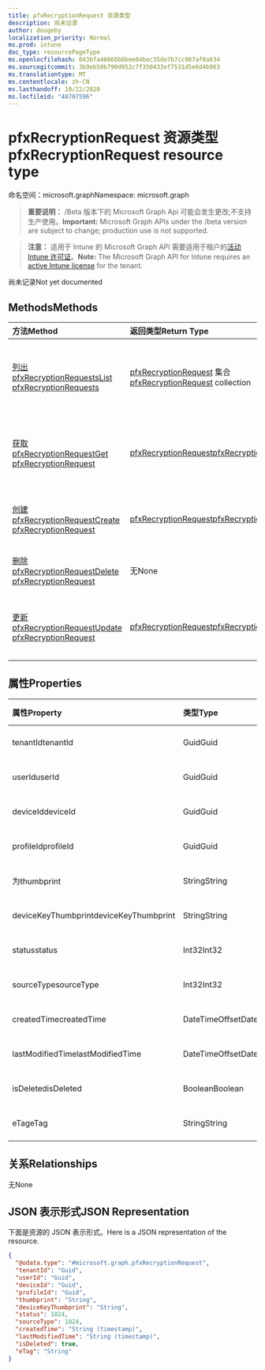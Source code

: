 ```yaml
---
title: pfxRecryptionRequest 资源类型
description: 尚未记录
author: dougeby
localization_priority: Normal
ms.prod: intune
doc_type: resourcePageType
ms.openlocfilehash: 043bfa48660b8bee04bec35de7b7cc987af0a634
ms.sourcegitcommit: 3b9eb50b790d952c7f350433ef7531d5e6d4b963
ms.translationtype: MT
ms.contentlocale: zh-CN
ms.lasthandoff: 10/22/2020
ms.locfileid: "48707596"
---
```

# <a name="pfxrecryptionrequest-resource-type"></a><span data-ttu-id="56644-103">pfxRecryptionRequest 资源类型</span><span class="sxs-lookup"><span data-stu-id="56644-103">pfxRecryptionRequest resource type</span></span>

<span data-ttu-id="56644-104">命名空间：microsoft.graph</span><span class="sxs-lookup"><span data-stu-id="56644-104">Namespace: microsoft.graph</span></span>

> <span data-ttu-id="56644-105">**重要说明：** /Beta 版本下的 Microsoft Graph Api 可能会发生更改;不支持生产使用。</span><span class="sxs-lookup"><span data-stu-id="56644-105">**Important:** Microsoft Graph APIs under the /beta version are subject to change; production use is not supported.</span></span>

> <span data-ttu-id="56644-106">**注意：** 适用于 Intune 的 Microsoft Graph API 需要适用于租户的[活动 Intune 许可证](https://go.microsoft.com/fwlink/?linkid=839381)。</span><span class="sxs-lookup"><span data-stu-id="56644-106">**Note:** The Microsoft Graph API for Intune requires an [active Intune license](https://go.microsoft.com/fwlink/?linkid=839381) for the tenant.</span></span>

<span data-ttu-id="56644-107">尚未记录</span><span class="sxs-lookup"><span data-stu-id="56644-107">Not yet documented</span></span>

## <a name="methods"></a><span data-ttu-id="56644-108">Methods</span><span class="sxs-lookup"><span data-stu-id="56644-108">Methods</span></span>
|<span data-ttu-id="56644-109">方法</span><span class="sxs-lookup"><span data-stu-id="56644-109">Method</span></span>|<span data-ttu-id="56644-110">返回类型</span><span class="sxs-lookup"><span data-stu-id="56644-110">Return Type</span></span>|<span data-ttu-id="56644-111">说明</span><span class="sxs-lookup"><span data-stu-id="56644-111">Description</span></span>|
|:---|:---|:---|
|[<span data-ttu-id="56644-112">列出 pfxRecryptionRequests</span><span class="sxs-lookup"><span data-stu-id="56644-112">List pfxRecryptionRequests</span></span>](../api/intune-raimportcerts-pfxrecryptionrequest-list.md)|<span data-ttu-id="56644-113">[pfxRecryptionRequest](../resources/intune-raimportcerts-pfxrecryptionrequest.md) 集合</span><span class="sxs-lookup"><span data-stu-id="56644-113">[pfxRecryptionRequest](../resources/intune-raimportcerts-pfxrecryptionrequest.md) collection</span></span>|<span data-ttu-id="56644-114">列出 [pfxRecryptionRequest](../resources/intune-raimportcerts-pfxrecryptionrequest.md) 对象的属性和关系。</span><span class="sxs-lookup"><span data-stu-id="56644-114">List properties and relationships of the [pfxRecryptionRequest](../resources/intune-raimportcerts-pfxrecryptionrequest.md) objects.</span></span>|
|[<span data-ttu-id="56644-115">获取 pfxRecryptionRequest</span><span class="sxs-lookup"><span data-stu-id="56644-115">Get pfxRecryptionRequest</span></span>](../api/intune-raimportcerts-pfxrecryptionrequest-get.md)|[<span data-ttu-id="56644-116">pfxRecryptionRequest</span><span class="sxs-lookup"><span data-stu-id="56644-116">pfxRecryptionRequest</span></span>](../resources/intune-raimportcerts-pfxrecryptionrequest.md)|<span data-ttu-id="56644-117">读取 [pfxRecryptionRequest](../resources/intune-raimportcerts-pfxrecryptionrequest.md) 对象的属性和关系。</span><span class="sxs-lookup"><span data-stu-id="56644-117">Read properties and relationships of the [pfxRecryptionRequest](../resources/intune-raimportcerts-pfxrecryptionrequest.md) object.</span></span>|
|[<span data-ttu-id="56644-118">创建 pfxRecryptionRequest</span><span class="sxs-lookup"><span data-stu-id="56644-118">Create pfxRecryptionRequest</span></span>](../api/intune-raimportcerts-pfxrecryptionrequest-create.md)|[<span data-ttu-id="56644-119">pfxRecryptionRequest</span><span class="sxs-lookup"><span data-stu-id="56644-119">pfxRecryptionRequest</span></span>](../resources/intune-raimportcerts-pfxrecryptionrequest.md)|<span data-ttu-id="56644-120">创建新的 [pfxRecryptionRequest](../resources/intune-raimportcerts-pfxrecryptionrequest.md) 对象。</span><span class="sxs-lookup"><span data-stu-id="56644-120">Create a new [pfxRecryptionRequest](../resources/intune-raimportcerts-pfxrecryptionrequest.md) object.</span></span>|
|[<span data-ttu-id="56644-121">删除 pfxRecryptionRequest</span><span class="sxs-lookup"><span data-stu-id="56644-121">Delete pfxRecryptionRequest</span></span>](../api/intune-raimportcerts-pfxrecryptionrequest-delete.md)|<span data-ttu-id="56644-122">无</span><span class="sxs-lookup"><span data-stu-id="56644-122">None</span></span>|<span data-ttu-id="56644-123">删除 [pfxRecryptionRequest](../resources/intune-raimportcerts-pfxrecryptionrequest.md)。</span><span class="sxs-lookup"><span data-stu-id="56644-123">Deletes a [pfxRecryptionRequest](../resources/intune-raimportcerts-pfxrecryptionrequest.md).</span></span>|
|[<span data-ttu-id="56644-124">更新 pfxRecryptionRequest</span><span class="sxs-lookup"><span data-stu-id="56644-124">Update pfxRecryptionRequest</span></span>](../api/intune-raimportcerts-pfxrecryptionrequest-update.md)|[<span data-ttu-id="56644-125">pfxRecryptionRequest</span><span class="sxs-lookup"><span data-stu-id="56644-125">pfxRecryptionRequest</span></span>](../resources/intune-raimportcerts-pfxrecryptionrequest.md)|<span data-ttu-id="56644-126">更新 [pfxRecryptionRequest](../resources/intune-raimportcerts-pfxrecryptionrequest.md) 对象的属性。</span><span class="sxs-lookup"><span data-stu-id="56644-126">Update the properties of a [pfxRecryptionRequest](../resources/intune-raimportcerts-pfxrecryptionrequest.md) object.</span></span>|

## <a name="properties"></a><span data-ttu-id="56644-127">属性</span><span class="sxs-lookup"><span data-stu-id="56644-127">Properties</span></span>
|<span data-ttu-id="56644-128">属性</span><span class="sxs-lookup"><span data-stu-id="56644-128">Property</span></span>|<span data-ttu-id="56644-129">类型</span><span class="sxs-lookup"><span data-stu-id="56644-129">Type</span></span>|<span data-ttu-id="56644-130">说明</span><span class="sxs-lookup"><span data-stu-id="56644-130">Description</span></span>|
|:---|:---|:---|
|<span data-ttu-id="56644-131">tenantId</span><span class="sxs-lookup"><span data-stu-id="56644-131">tenantId</span></span>|<span data-ttu-id="56644-132">Guid</span><span class="sxs-lookup"><span data-stu-id="56644-132">Guid</span></span>|<span data-ttu-id="56644-133">尚未记录</span><span class="sxs-lookup"><span data-stu-id="56644-133">Not yet documented</span></span>|
|<span data-ttu-id="56644-134">userId</span><span class="sxs-lookup"><span data-stu-id="56644-134">userId</span></span>|<span data-ttu-id="56644-135">Guid</span><span class="sxs-lookup"><span data-stu-id="56644-135">Guid</span></span>|<span data-ttu-id="56644-136">尚未记录</span><span class="sxs-lookup"><span data-stu-id="56644-136">Not yet documented</span></span>|
|<span data-ttu-id="56644-137">deviceId</span><span class="sxs-lookup"><span data-stu-id="56644-137">deviceId</span></span>|<span data-ttu-id="56644-138">Guid</span><span class="sxs-lookup"><span data-stu-id="56644-138">Guid</span></span>|<span data-ttu-id="56644-139">尚未记录</span><span class="sxs-lookup"><span data-stu-id="56644-139">Not yet documented</span></span>|
|<span data-ttu-id="56644-140">profileId</span><span class="sxs-lookup"><span data-stu-id="56644-140">profileId</span></span>|<span data-ttu-id="56644-141">Guid</span><span class="sxs-lookup"><span data-stu-id="56644-141">Guid</span></span>|<span data-ttu-id="56644-142">尚未记录</span><span class="sxs-lookup"><span data-stu-id="56644-142">Not yet documented</span></span>|
|<span data-ttu-id="56644-143">为</span><span class="sxs-lookup"><span data-stu-id="56644-143">thumbprint</span></span>|<span data-ttu-id="56644-144">String</span><span class="sxs-lookup"><span data-stu-id="56644-144">String</span></span>|<span data-ttu-id="56644-145">尚未记录</span><span class="sxs-lookup"><span data-stu-id="56644-145">Not yet documented</span></span>|
|<span data-ttu-id="56644-146">deviceKeyThumbprint</span><span class="sxs-lookup"><span data-stu-id="56644-146">deviceKeyThumbprint</span></span>|<span data-ttu-id="56644-147">String</span><span class="sxs-lookup"><span data-stu-id="56644-147">String</span></span>|<span data-ttu-id="56644-148">尚未记录</span><span class="sxs-lookup"><span data-stu-id="56644-148">Not yet documented</span></span>|
|<span data-ttu-id="56644-149">status</span><span class="sxs-lookup"><span data-stu-id="56644-149">status</span></span>|<span data-ttu-id="56644-150">Int32</span><span class="sxs-lookup"><span data-stu-id="56644-150">Int32</span></span>|<span data-ttu-id="56644-151">尚未记录</span><span class="sxs-lookup"><span data-stu-id="56644-151">Not yet documented</span></span>|
|<span data-ttu-id="56644-152">sourceType</span><span class="sxs-lookup"><span data-stu-id="56644-152">sourceType</span></span>|<span data-ttu-id="56644-153">Int32</span><span class="sxs-lookup"><span data-stu-id="56644-153">Int32</span></span>|<span data-ttu-id="56644-154">尚未记录</span><span class="sxs-lookup"><span data-stu-id="56644-154">Not yet documented</span></span>|
|<span data-ttu-id="56644-155">createdTime</span><span class="sxs-lookup"><span data-stu-id="56644-155">createdTime</span></span>|<span data-ttu-id="56644-156">DateTimeOffset</span><span class="sxs-lookup"><span data-stu-id="56644-156">DateTimeOffset</span></span>|<span data-ttu-id="56644-157">尚未记录</span><span class="sxs-lookup"><span data-stu-id="56644-157">Not yet documented</span></span>|
|<span data-ttu-id="56644-158">lastModifiedTime</span><span class="sxs-lookup"><span data-stu-id="56644-158">lastModifiedTime</span></span>|<span data-ttu-id="56644-159">DateTimeOffset</span><span class="sxs-lookup"><span data-stu-id="56644-159">DateTimeOffset</span></span>|<span data-ttu-id="56644-160">尚未记录</span><span class="sxs-lookup"><span data-stu-id="56644-160">Not yet documented</span></span>|
|<span data-ttu-id="56644-161">isDeleted</span><span class="sxs-lookup"><span data-stu-id="56644-161">isDeleted</span></span>|<span data-ttu-id="56644-162">Boolean</span><span class="sxs-lookup"><span data-stu-id="56644-162">Boolean</span></span>|<span data-ttu-id="56644-163">尚未记录</span><span class="sxs-lookup"><span data-stu-id="56644-163">Not yet documented</span></span>|
|<span data-ttu-id="56644-164">eTag</span><span class="sxs-lookup"><span data-stu-id="56644-164">eTag</span></span>|<span data-ttu-id="56644-165">String</span><span class="sxs-lookup"><span data-stu-id="56644-165">String</span></span>|<span data-ttu-id="56644-166">尚未记录</span><span class="sxs-lookup"><span data-stu-id="56644-166">Not yet documented</span></span>|

## <a name="relationships"></a><span data-ttu-id="56644-167">关系</span><span class="sxs-lookup"><span data-stu-id="56644-167">Relationships</span></span>
<span data-ttu-id="56644-168">无</span><span class="sxs-lookup"><span data-stu-id="56644-168">None</span></span>

## <a name="json-representation"></a><span data-ttu-id="56644-169">JSON 表示形式</span><span class="sxs-lookup"><span data-stu-id="56644-169">JSON Representation</span></span>
<span data-ttu-id="56644-170">下面是资源的 JSON 表示形式。</span><span class="sxs-lookup"><span data-stu-id="56644-170">Here is a JSON representation of the resource.</span></span>
<!-- {
  "blockType": "resource",
  "keyProperty": "id",
  "@odata.type": "microsoft.graph.pfxRecryptionRequest"
}
-->
``` json
{
  "@odata.type": "#microsoft.graph.pfxRecryptionRequest",
  "tenantId": "Guid",
  "userId": "Guid",
  "deviceId": "Guid",
  "profileId": "Guid",
  "thumbprint": "String",
  "deviceKeyThumbprint": "String",
  "status": 1024,
  "sourceType": 1024,
  "createdTime": "String (timestamp)",
  "lastModifiedTime": "String (timestamp)",
  "isDeleted": true,
  "eTag": "String"
}
```





